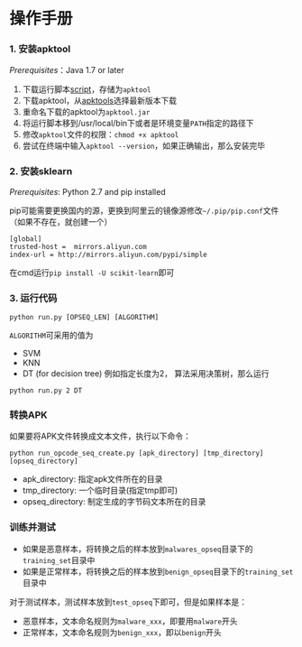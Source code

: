 # 操作手册
### 1. 安装apktool
*Prerequisites*：Java 1.7 or later

1. 下载运行脚本[script](https://raw.githubusercontent.com/iBotPeaches/Apktool/master/scripts/linux/apktool)，存储为`apktool`
2. 下载apktool，从[apktools](https://bitbucket.org/iBotPeaches/apktool/downloads/)选择最新版本下载
3. 重命名下载的apktool为`apktool.jar`
4. 将运行脚本移到/usr/local/bin下或者是环境变量`PATH`指定的路径下
5. 修改`apktool`文件的权限：`chmod +x apktool`
5. 尝试在终端中输入`apktool --version`，如果正确输出，那么安装完毕

### 2. 安装sklearn
*Prerequisites*: Python 2.7 and pip installed

pip可能需要更换国内的源，更换到阿里云的镜像源修改`~/.pip/pip.conf`文件（如果不存在，就创建一个）
```
[global]
trusted-host =  mirrors.aliyun.com
index-url = http://mirrors.aliyun.com/pypi/simple
```

在cmd运行`pip install -U scikit-learn`即可

### 3. 运行代码

```shell
python run.py [OPSEQ_LEN] [ALGORITHM]
```
`ALGORITHM`可采用的值为
- SVM
- KNN
- DT (for decision tree)
例如指定长度为2， 算法采用决策树，那么运行
```
python run.py 2 DT
```

### 转换APK
如果要将APK文件转换成文本文件，执行以下命令：
```shell
python run_opcode_seq_create.py [apk_directory] [tmp_directory] [opseq_directory]
```
- apk_directory: 指定apk文件所在的目录
- tmp_directory: 一个临时目录(指定tmp即可)
- opseq_directory: 制定生成的字节码文本所在的目录

### 训练并测试
- 如果是恶意样本，将转换之后的样本放到`malwares_opseq`目录下的`training_set`目录中
- 如果是正常样本，将转换之后的样本放到`benign_opseq`目录下的`training_set`目录中

对于测试样本，测试样本放到`test_opseq`下即可，但是如果样本是：
- 恶意样本，文本命名规则为`malware_xxx`，即要用`malware`开头
- 正常样本，文本命名规则为`benign_xxx`，即以`benign`开头


